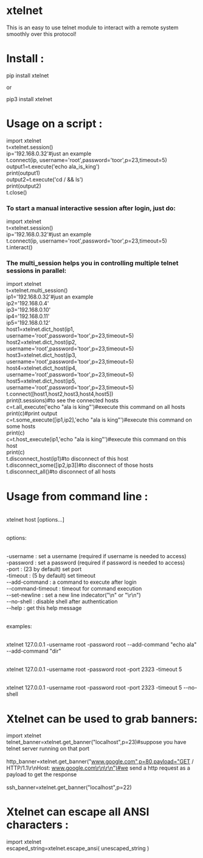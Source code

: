 # xtelnet
This is an easy to use telnet module to interact with a remote system smoothly over this protocol!

# Install :

pip install xtelnet

or

pip3 install xtelnet

# Usage on a script :

import xtelnet
<br>t=xtelnet.session()
<br>ip='192.168.0.32'#just an example
<br>t.connect(ip, username='root',password='toor',p=23,timeout=5)
<br>output1=t.execute('echo ala_is_king')
<br>print(output1)
<br>output2=t.execute('cd / && ls')
<br>print(output2)
<br>t.close()



<h3>To start a manual interactive session after login, just do:</h3>


import xtelnet
<br>t=xtelnet.session()
<br>ip='192.168.0.32'#just an example
<br>t.connect(ip, username='root',password='toor',p=23,timeout=5)
<br>t.interact()



<h3>The multi_session helps you in controlling multiple telnet sessions in parallel:</h3>



import xtelnet
<br>t=xtelnet.multi_session()
<br>ip1='192.168.0.32'#just an example
<br>ip2='192.168.0.4'
<br>ip3='192.168.0.10'
<br>ip4='192.168.0.11'
<br>ip5='192.168.0.12'
<br>host1=xtelnet.dict_host(ip1, username='root',password='toor',p=23,timeout=5)
<br>host2=xtelnet.dict_host(ip2, username='root',password='toor',p=23,timeout=5)
<br>host3=xtelnet.dict_host(ip3, username='root',password='toor',p=23,timeout=5)
<br>host4=xtelnet.dict_host(ip4, username='root',password='toor',p=23,timeout=5)
<br>host5=xtelnet.dict_host(ip5, username='root',password='toor',p=23,timeout=5)
<br>t.connect([host1,host2,host3,host4,host5])
<br>print(t.sessions)#to see the connected hosts
<br>c=t.all_execute('echo "ala is king"')#execute this command on all hosts
<br>print(c)#print output
<br>c=t.some_execute([ip1,ip2],'echo "ala is king"')#execute this command on some hosts
<br>print(c)
<br>c=t.host_execute(ip1,'echo "ala is king"')#execute this command on this host
<br>print(c)
<br>t.disconnect_host(ip1)#to disconnect of this host
<br>t.disconnect_some([ip2,ip3])#to disconnect of those hosts
<br>t.disconnect_all()#to disconnect of all hosts




# Usage from command line :

<br>xtelnet host [options...]

<br>options:


<br>-username : set a username (required if username is needed to access)
<br>-password : set a password (required if password is needed to access)
<br>-port : (23 by default) set port
<br>-timeout : (5 by default) set timeout
<br>--add-command : a command to execute after login
<br>--command-timeout : timeout for command execution
<br>--set-newline : set a new line indecator("\n" or "\r\n")
<br>--no-shell : disable shell after authentication
<br>--help : get this help message

<br>examples:

<br>xtelnet 127.0.0.1 -username root -password root --add-command "echo ala" --add-command "dir"

<br>xtelnet 127.0.0.1 -username root -password root -port 2323 -timeout 5

<br>xtelnet 127.0.0.1 -username root -password root -port 2323 -timeout 5 --no-shell



# Xtelnet can be used to grab banners:


import xtelnet
<br>telnet_banner=xtelnet.get_banner("localhost",p=23)#suppose you have telnet server running on that port
<br>
<br>http_banner=xtelnet.get_banner("www.google.com",p=80,payload="GET / HTTP/1.1\r\nHost: www.google.com\r\n\r\n")#we send a http request as a payload to get the response
<br>
<br>ssh_banner=xtelnet.get_banner("localhost",p=22)


# Xtelnet can escape all ANSI characters :


import xtelnet
<br>escaped_string=xtelnet.escape_ansi( unescaped_string )